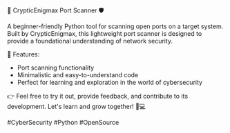 🚀 CrypticEnigmax Port Scanner 🛡️

A beginner-friendly Python tool for scanning open ports on a target system. Built by CrypticEnigmax, this lightweight port scanner is designed to provide a foundational understanding of network security.

📄 Features:
- Port scanning functionality
- Minimalistic and easy-to-understand code
- Perfect for learning and exploration in the world of cybersecurity

👉 Feel free to try it out, provide feedback, and contribute to its development. Let's learn and grow together! 🔐💻

#CyberSecurity #Python #OpenSource
